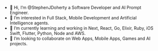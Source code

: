 - 👋 Hi, I’m @StephenJDoherty a Software Developer and AI Prompt Engineer.
- 👀 I’m interested in Full Stack, Mobile Development and Artificial Intelligence agents.
- 🌱 I’m currently learning and working in Next, React, Go, Elixir, Ruby, iOS Swift, Flutter, Python, Node and AWS.
- 💞️ I’m looking to collaborate on Web Apps, Mobile Apps, Games and AI projects.

<!---
StephenJDoherty/StephenJDoherty is a ✨ special ✨ repository because its `README.md` (this file) appears on your GitHub profile.
You can click the Preview link to take a look at your changes.
--->
